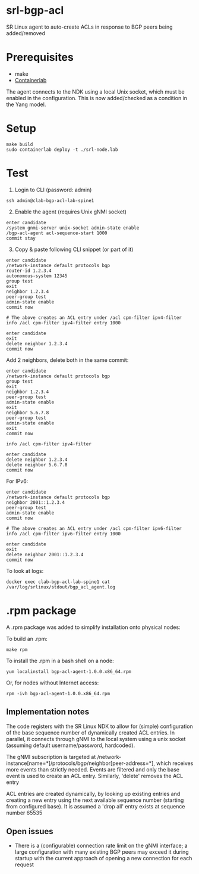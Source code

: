 # srl-bgp-acl
SR Linux agent to auto-create ACLs in response to BGP peers being added/removed

# Prerequisites
* make
* [Containerlab](https://containerlab.srlinux.dev/)

The agent connects to the NDK using a local Unix socket, which must be enabled in the configuration.
This is now added/checked as a condition in the Yang model.

# Setup
```
make build
sudo containerlab deploy -t ./srl-node.lab
```

# Test
1. Login to CLI (password: admin)
```
ssh admin@clab-bgp-acl-lab-spine1
```

2. Enable the agent (requires Unix gNMI socket)
```
enter candidate
/system gnmi-server unix-socket admin-state enable
/bgp-acl-agent acl-sequence-start 1000
commit stay
```

3. Copy & paste following CLI snippet (or part of it)
```
enter candidate
/network-instance default protocols bgp
router-id 1.2.3.4
autonomous-system 12345
group test
exit
neighbor 1.2.3.4
peer-group test
admin-state enable
commit now

# The above creates an ACL entry under /acl cpm-filter ipv4-filter
info /acl cpm-filter ipv4-filter entry 1000

enter candidate
exit
delete neighbor 1.2.3.4
commit now
```

Add 2 neighbors, delete both in the same commit:
```
enter candidate
/network-instance default protocols bgp
group test
exit
neighbor 1.2.3.4
peer-group test
admin-state enable
exit
neighbor 5.6.7.8
peer-group test
admin-state enable
exit
commit now

info /acl cpm-filter ipv4-filter

enter candidate
delete neighbor 1.2.3.4
delete neighbor 5.6.7.8
commit now
```

For IPv6:
```
enter candidate 
/network-instance default protocols bgp
neighbor 2001::1.2.3.4
peer-group test
admin-state enable
commit now

# The above creates an ACL entry under /acl cpm-filter ipv6-filter
info /acl cpm-filter ipv6-filter entry 1000

enter candidate
exit
delete neighbor 2001::1.2.3.4
commit now
```

To look at logs:
```
docker exec clab-bgp-acl-lab-spine1 cat /var/log/srlinux/stdout/bgp_acl_agent.log
```

# .rpm package
A .rpm package was added to simplify installation onto physical nodes:

To build an .rpm:
```
make rpm
```

To install the .rpm in a bash shell on a node:
```
yum localinstall bgp-acl-agent-1.0.0.x86_64.rpm
```
Or, for nodes without Internet access:
```
rpm -ivh bgp-acl-agent-1.0.0.x86_64.rpm
```

## Implementation notes
The code registers with the SR Linux NDK to allow for (simple) configuration of the base sequence number of dynamically created ACL entries.
In parallel, it connects through gNMI to the local system using a unix socket (assuming default username/password, hardcoded).

The gNMI subscription is targeted at /network-instance[name=\*]/protocols/bgp/neighbor[peer-address=\*], which receives more events than strictly needed.
Events are filtered and only the base event is used to create an ACL entry. Similarly, 'delete' removes the ACL entry

ACL entries are created dynamically, by looking up existing entries and creating a new entry using the next available sequence number (starting from configured base).
It is assumed a 'drop all' entry exists at sequence number 65535

## Open issues
* There is a (configurable) connection rate limit on the gNMI interface; a large configuration with many existing BGP peers may exceed it during startup with the current approach of opening a new connection for each request

